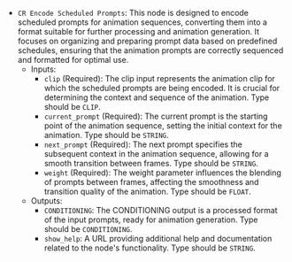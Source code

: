 - `CR Encode Scheduled Prompts`: This node is designed to encode scheduled prompts for animation sequences, converting them into a format suitable for further processing and animation generation. It focuses on organizing and preparing prompt data based on predefined schedules, ensuring that the animation prompts are correctly sequenced and formatted for optimal use.
    - Inputs:
        - `clip` (Required): The clip input represents the animation clip for which the scheduled prompts are being encoded. It is crucial for determining the context and sequence of the animation. Type should be `CLIP`.
        - `current_prompt` (Required): The current prompt is the starting point of the animation sequence, setting the initial context for the animation. Type should be `STRING`.
        - `next_prompt` (Required): The next prompt specifies the subsequent context in the animation sequence, allowing for a smooth transition between frames. Type should be `STRING`.
        - `weight` (Required): The weight parameter influences the blending of prompts between frames, affecting the smoothness and transition quality of the animation. Type should be `FLOAT`.
    - Outputs:
        - `CONDITIONING`: The CONDITIONING output is a processed format of the input prompts, ready for animation generation. Type should be `CONDITIONING`.
        - `show_help`: A URL providing additional help and documentation related to the node's functionality. Type should be `STRING`.
